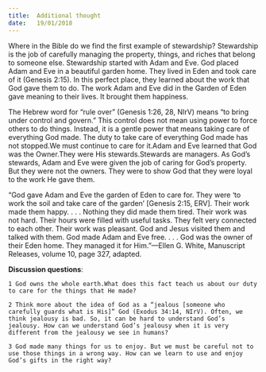 ```yaml
---
title:  Additional thought
date:   19/01/2018
---
```


Where in the Bible do we find the first example of stewardship? Stewardship is the job of carefully managing the property, things, and riches that belong to someone else. Stewardship started with Adam and Eve. God placed Adam and Eve in a beautiful garden home. They lived in Eden and took care of it (Genesis 2:15). In this perfect place, they learned about the work that God gave them to do. The work Adam and Eve did in the Garden of Eden gave meaning to their lives. It brought them happiness. 

The Hebrew word for “rule over” (Genesis 1:26, 28, NIrV) means “to bring under control and govern.” This control does not mean using power to force others to do things. Instead, it is a gentle power that means taking care of everything God made. The duty to take care of everything God made has not stopped.We must continue to care for it.Adam and Eve learned that God was the Owner.They were His stewards.Stewards are managers. As God’s stewards, Adam and Eve were given the job of caring for God’s property. But they were not the owners. They were to show God that they were loyal to the work He gave them. 

“God gave Adam and Eve the garden of Eden to care for. They were ‘to work the soil and take care of the garden’ [Genesis 2:15, ERV]. Their work made them happy. . . . Nothing they did made them tired. Their work was not hard. Their hours were filled with useful tasks. They felt very connected to each other. Their work was pleasant. God and Jesus visited them and talked with them. God made Adam and Eve free. . . . God was the owner of their Eden home. They managed it for Him.”—Ellen G. White, Manuscript Releases, volume 10, page 327, adapted. 

**Discussion questions**: 

`1 God owns the whole earth.What does this fact teach us about our duty to care for the things that He made?` 

`2 Think more about the idea of God as a “jealous [someone who carefully guards what is His]” God (Exodus 34:14, NIrV). Often, we think jealousy is bad. So, it can be hard to understand God’s jealousy. How can we understand God’s jealousy when it is very different from the jealousy we see in humans?` 

`3 God made many things for us to enjoy. But we must be careful not to use those things in a wrong way. How can we learn to use and enjoy God’s gifts in the right way?`